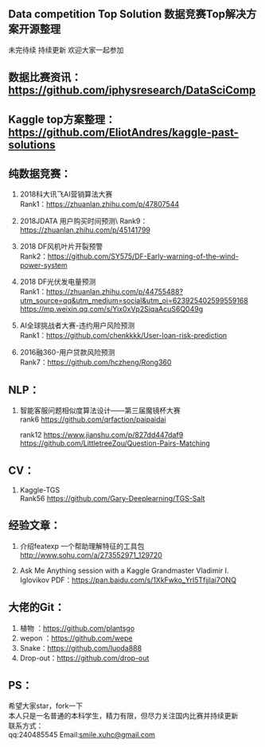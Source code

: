 Data competition Top Solution 数据竞赛Top解决方案开源整理
---------
未完待续
持续更新
欢迎大家一起参加


数据比赛资讯：https://github.com/iphysresearch/DataSciComp
---------
Kaggle top方案整理：https://github.com/EliotAndres/kaggle-past-solutions
-------

纯数据竞赛：
------
1. 2018科大讯飞AI营销算法大赛\
   Rank1：https://zhuanlan.zhihu.com/p/47807544
   
2. 2018JDATA 用户购买时间预测\ 
   Rank9：https://zhuanlan.zhihu.com/p/45141799
   
3. 2018 DF风机叶片开裂预警\
   Rank2：https://github.com/SY575/DF-Early-warning-of-the-wind-power-system
   
4. 2018 DF光伏发电量预测\
   Rank1：https://zhuanlan.zhihu.com/p/44755488?utm_source=qq&utm_medium=social&utm_oi=623925402599559168
          https://mp.weixin.qq.com/s/Yix0xVp2SiqaAcuS6Q049g
          
5. AI全球挑战者大赛-违约用户风险预测\
   Rank1：https://github.com/chenkkkk/User-loan-risk-prediction
   
6. 2016融360-用户贷款风险预测\
   Rank7：https://github.com/hczheng/Rong360
   
   
NLP：
------
1. 智能客服问题相似度算法设计——第三届魔镜杯大赛\
   rank6 https://github.com/qrfaction/paipaidai
   
   rank12 https://www.jianshu.com/p/827dd447daf9
          https://github.com/LittletreeZou/Question-Pairs-Matching


CV：
-------
1. Kaggle-TGS\
   Rank56 https://github.com/Gary-Deeplearning/TGS-Salt
   
   
经验文章：
--------
1. 介绍featexp 一个帮助理解特征的工具包 http://www.sohu.com/a/273552971_129720

2. Ask Me Anything session with a Kaggle Grandmaster Vladimir I. Iglovikov 
   PDF：https://pan.baidu.com/s/1XkFwko_YrI5TfjjIai7ONQ

大佬的Git：
---------
1. 植物 ：https://github.com/plantsgo
2. wepon ：https://github.com/wepe
3. Snake：https://github.com/luoda888
4. Drop-out：https://github.com/drop-out
   
PS：
 --
 希望大家star，fork一下\
 本人只是一名普通的本科学生，精力有限，但尽力关注国内比赛并持续更新\
 联系方式：\
      qq:240485545  Email:smile.xuhc@gmail.com
